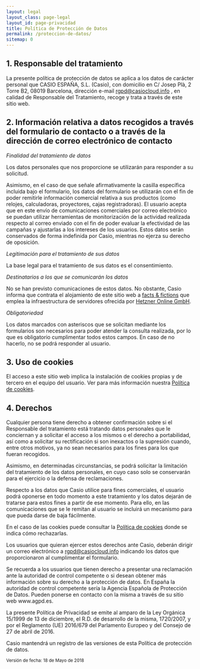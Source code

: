 ```yaml
---
layout: legal
layout_class: page-legal   
layout_id: page-privacidad   
title: Política de Protección de Datos
permalink: /proteccion-de-datos/
sitemap: 0
---
```

<h2>1. Responsable del tratamiento</h2>

<p>La presente política de protección de datos se aplica a los datos de carácter personal que CASIO ESPAÑA, S.L. (Casio), con domicilio en C/ Josep Plà, 2 Torre B2, 08019 Barcelona, dirección e-mail <a href="mailto:rgpd@casiocloud.info">rgpd@casiocloud.info</a> , en calidad de Responsable del Tratamiento, recoge y trata a través de este sitio web.</p>

<h2>2. Información relativa a datos recogidos a través del formulario de contacto o a través de la dirección de correo electrónico de contacto</h2>

<p><em>Finalidad del tratamiento de datos</em></p>

<p>Los datos personales que nos proporcione se utilizarán para responder a su solicitud.</p>

<p>Asimismo, en el caso de que señale afirmativamente la casilla específica incluida bajo el formulario, los datos del formulario se utilizarán con el fin de poder remitirle información comercial relativa a sus productos (como relojes, calculadoras, proyectores, cajas registradoras). El usuario acepta que en este envío de comunicaciones comerciales por correo electrónico se puedan utilizar herramientas de monitorización de la actividad realizada respecto al correo enviado con el fin de poder evaluar la efectividad de las campañas y ajustarlas a los intereses de los usuarios. Estos datos serán conservados de forma indefinida por Casio, mientras no ejerza su derecho de oposición.</p>

<p><em>Legitimación para el tratamiento de sus datos</em></p>

<p>La base legal para el tratamiento de sus datos es el consentimiento.</p>

<p><em>Destinatarios a los que se comunicarán los datos</em></p>

<p>No se han previsto comunicaciones de estos datos. No obstante, Casio informa que contrata el alojamiento de este sitio web a <a href="http://www.factsandfictions.net">facts &amp; fictions</a> que emplea la infraestructura de servidores ofrecida por <a href="https://www.hetzner.de">Hetzner Online GmbH</a>.</p>

<p><em>Obligatoriedad</em></p>
<p>Los datos marcados con asteriscos que se solicitan mediante los formularios son necesarios para poder atender la consulta realizada, por lo que es obligatorio cumplimentar todos estos campos. En caso de no hacerlo, no se podrá responder al usuario.</p>
<h2>3. Uso de cookies</h2>
<p>El acceso a este sitio web implica la instalación de cookies propias y de tercero en el equipo del usuario. Ver para más información nuestra <a href="{{ '/' | prepend: site.data.global.url }}politica-de-cookies">Política de cookies</a>.</p>
<h2>4. Derechos</h2>
<p>Cualquier persona tiene derecho a obtener confirmación sobre si el Responsable del tratamiento está tratando datos personales que le conciernan y a solicitar el acceso a los mismos o el derecho a portabilidad, así como a solicitar su rectificación si son inexactos o la supresión cuando, entre otros motivos, ya no sean necesarios para los fines para los que fueran recogidos.</p>
<p>Asimismo, en determinadas circunstancias, se podrá solicitar la limitación del tratamiento de los datos personales, en cuyo caso solo se conservarán para el ejercicio o la defensa de reclamaciones.</p>
<p>Respecto a los datos que Casio utilice para fines comerciales, el usuario podrá oponerse en todo momento a este tratamiento y los datos dejarán de tratarse para estos fines a partir de ese momento. Para ello, en las comunicaciones que se le remitan al usuario se incluirá un mecanismo para que pueda darse de baja fácilmente.</p>
<p>En el caso de las cookies puede consultar la <a href="{{ '/' | prepend: site.data.global.url }}politica-de-cookies">Política de cookies</a> donde se indica cómo rechazarlas.</p>
<p>Los usuarios que quieran ejercer estos derechos ante Casio, deberán dirigir un correo electrónico a <a href="mailto:rgpd@casiocloud.info">rgpd@casiocloud.info</a> indicando los datos que proporcionaron al cumplimentar el formulario.</p>
<p>Se recuerda a los usuarios que tienen derecho a presentar una reclamación ante la autoridad de control competente o si desean obtener más información sobre su derecho a la protección de datos. En España la autoridad de control competente sería la Agencia Española de Protección de Datos. Pueden ponerse en contacto con la misma a través de su sitio web www.agpd.es.</p>
<p>La presente Política de Privacidad se emite al amparo de la Ley Orgánica 15/1999 de 13 de diciembre, el R.D. de desarrollo de la misma, 1720/2007, y por el Reglamento (UE) 2016/679 del Parlamento Europeo y del Consejo de 27 de abril de 2016.</p>
<p>Casio mantendrá un registro de las versiones de esta Política de protección de datos.</p>
<p><small>Versión de fecha: 18 de Mayo de 2018</small></p>	  			
      